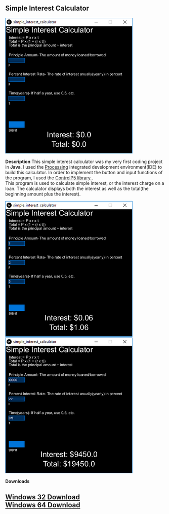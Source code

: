 ## Simple Interest Calculator
<img src = "https://github.com/khang-chung/khang-chung.github.io/blob/master/images/simple%20interest%20calculator%20image.png?raw=true" >

**Description**
This simple interest calculator was my very first coding project in **Java**. I used the <a href = "https://processing.org/">Processing</a> integrated development environment(IDE) to build this calculator. In order to implement the button and input functions of the program, I used the <a href = http://www.sojamo.de/libraries/controlP5/> ControlP5 library </a>.
<br>
This program is used to calculate simple interest, or the interest charge on a loan. The calculator displays both the interest as well as the total(the beginning amount plus the interest).


<img src = "https://github.com/khang-chung/khang-chung.github.io/blob/master/images/simple%20interest%20calculator%20image%202.png?raw=true">

<img src = "https://github.com/khang-chung/khang-chung.github.io/blob/master/images/simple%20interest%20calculator%20image%203.png?raw=true">
<br>

**Downloads**

<a href = "https://github.com/khang-chung/khang-chung.github.io/blob/master/downloads/application.windows32.zip?raw=true"> Windows 32 Download</a>
<br>
<a href = "https://github.com/khang-chung/khang-chung.github.io/blob/master/downloads/application.windows64.zip?raw=true"> Windows 64 Download</a>
---
 

